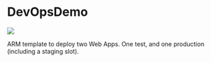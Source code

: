 # DevOpsDemo

<a href="https://portal.azure.com/#create/Microsoft.Template/uri/https%3A%2F%2Fraw.githubusercontent.com%2Fsimonhutson%2FDevOpsDemo%2Fmaster%2Fazuredeploy.json" target="_blank">
    <img src="http://azuredeploy.net/deploybutton.png"/>
</a>

ARM template to deploy two Web Apps. One test, and one production (including a staging slot).
